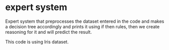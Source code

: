 # expert system
Expert system that preprocesses the dataset entered in the code and makes a decision tree accordingly and prints it using if then rules,
then we create reasoning for it and will predict the result.

This code is using Iris dataset.
